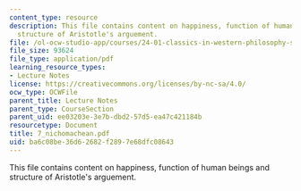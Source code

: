 ```yaml
---
content_type: resource
description: This file contains content on happiness, function of human beings and
  structure of Aristotle's arguement.
file: /ol-ocw-studio-app/courses/24-01-classics-in-western-philosophy-spring-2006/ba6c08be36d62682f2897e68dfc08643_7_nichomachean.pdf
file_size: 93624
file_type: application/pdf
learning_resource_types:
- Lecture Notes
license: https://creativecommons.org/licenses/by-nc-sa/4.0/
ocw_type: OCWFile
parent_title: Lecture Notes
parent_type: CourseSection
parent_uid: ee03203e-3e7b-dbd2-57d5-ea47c421184b
resourcetype: Document
title: 7_nichomachean.pdf
uid: ba6c08be-36d6-2682-f289-7e68dfc08643
---
```

This file contains content on happiness, function of human beings and structure of Aristotle's arguement.